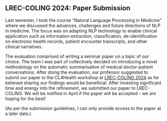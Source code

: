 ## LREC-COLING 2024: Paper Submission 
Last semester, I took the course “Natural Language Processing in Medicine” where we discussed the advances, challenges and future directions of NLP in medicine. The focus was on adapting NLP technology to enable clinical application such as information extraction, classification, de-identification on electronic health records, patient encounter transcripts, and other clinical narratives. 

The evaluation comprised of writing a seminar paper on a topic of our choice. The team I was part of collectively decided on introducing a novel methodology on the automatic summarisation of medical doctor-patient conversations. After doing the evaluation, our professor suggested to submit our paper to the CL4Health workshop at [LREC-COLING 2024](https://lrec-coling-2024.org/workshops-and-tutorials-at-a-glance/) as he believed sharing our findings would be beneficial. After investing significant time and energy into the refinement, we submitted our paper to LREC-COLING. We will be notified in April if the paper will be accepted - we are hoping for the best! 

(As per the submission guidelines, I can only provide access to the paper at a later date.)